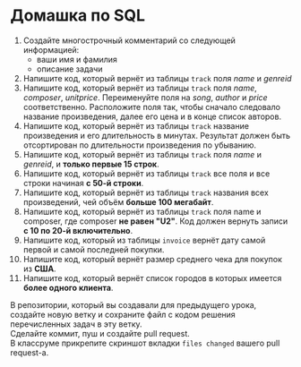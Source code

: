 # Домашка по SQL

1. Создайте многострочный комментарий со следующей информацией:
   - ваши имя и фамилия
   - описание задачи
2. Напишите код, который вернёт из таблицы `track` поля _name_ и _genreid_
3. Напишите код, который вернёт из таблицы `track` поля _name_, _composer_, _unitprice_. Переименуйте поля на _song_, _author_ и _price_ соответственно. Расположите поля так, чтобы сначало следовало название произведения, далее его цена и в конце список авторов.
4. Напишите код, который вернёт из таблицы `track` название произведения и его длительность в минутах. Результат должен быть отсортирован по длительности произведения по убыванию.
5. Напишите код, который вернёт из таблицы `track` поля _name_ и _genreid_, и **только первые 15 строк**.
6. Напишите код, который вернёт из таблицы `track` все поля и все строки начиная **с 50-й строки**.
7. Напишите код, который вернёт из таблицы `track` названия всех произведений, чей объём **больше 100 мегабайт**.
8. Напишите код, который вернёт из таблицы `track` поля name и composer, где composer **не равен "U2"**. Код должен вернуть записи **с 10 по 20-й включительно**.
9. Напишите код, который из таблицы `invoice` вернёт дату самой первой и самой последней покупки.
10. Напишите код, который вернёт размер среднего чека для покупок из **США**.
11. Напишите код, который вернёт список городов в которых имеется **более одного клиента**.

В репозитории, который вы создавали для предыдущего урока, создайте новую ветку и сохраните файл с кодом решения перечисленных задач в эту ветку.  
Сделайте коммит, пуш и создайте pull request.  
В классруме прикрепите скриншот вкладки `files changed` вашего pull request-а.
